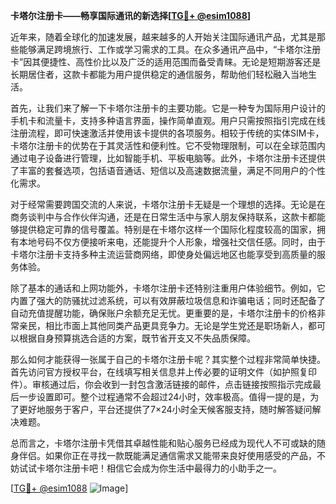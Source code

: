 **卡塔尔注册卡——畅享国际通讯的新选择[[TG💪+ @esim1088](https://t.me/s/esim1088)]**

近年来，随着全球化的加速发展，越来越多的人开始关注国际通讯产品，尤其是那些能够满足跨境旅行、工作或学习需求的工具。在众多通讯产品中，“卡塔尔注册卡”因其便捷性、高性价比以及广泛的适用范围而备受青睐。无论是短期游客还是长期居住者，这款卡都能为用户提供稳定的通信服务，帮助他们轻松融入当地生活。

首先，让我们来了解一下卡塔尔注册卡的主要功能。它是一种专为国际用户设计的手机卡和流量卡，支持多种语言界面，操作简单直观。用户只需按照指引完成在线注册流程，即可快速激活并使用该卡提供的各项服务。相较于传统的实体SIM卡，卡塔尔注册卡的优势在于其灵活性和便利性。它不受物理限制，可以在全球范围内通过电子设备进行管理，比如智能手机、平板电脑等。此外，卡塔尔注册卡还提供了丰富的套餐选项，包括语音通话、短信以及高速数据流量，满足不同用户的个性化需求。

对于经常需要跨国交流的人来说，卡塔尔注册卡无疑是一个理想的选择。无论是在商务谈判中与合作伙伴沟通，还是在日常生活中与家人朋友保持联系，这款卡都能够提供稳定可靠的信号覆盖。特别是在卡塔尔这样一个国际化程度较高的国家，拥有本地号码不仅方便接听来电，还能提升个人形象，增强社交信任感。同时，由于卡塔尔注册卡支持多种主流运营商网络，即使身处偏远地区也能享受到高质量的服务体验。

除了基本的通话和上网功能外，卡塔尔注册卡还特别注重用户体验细节。例如，它内置了强大的防骚扰过滤系统，可以有效屏蔽垃圾信息和诈骗电话；同时还配备了自动充值提醒功能，确保账户余额充足无忧。更重要的是，卡塔尔注册卡的价格非常亲民，相比市面上其他同类产品更具竞争力。无论是学生党还是职场新人，都可以根据自身预算挑选合适的方案，既节省开支又不失品质保障。

那么如何才能获得一张属于自己的卡塔尔注册卡呢？其实整个过程非常简单快捷。首先访问官方授权平台，在线填写相关信息并上传必要的证明文件（如护照复印件）。审核通过后，你会收到一封包含激活链接的邮件，点击链接按照指示完成最后一步设置即可。整个过程通常不会超过24小时，效率极高。值得一提的是，为了更好地服务于客户，平台还提供了7×24小时全天候客服支持，随时解答疑问解决难题。

总而言之，卡塔尔注册卡凭借其卓越性能和贴心服务已经成为现代人不可或缺的随身伴侣。如果你正在寻找一款既能满足通信需求又能带来良好使用感受的产品，不妨试试卡塔尔注册卡吧！相信它会成为你生活中最得力的小助手之一。

[[TG💪+ @esim1088](https://t.me/s/esim1088) ![Image](https://i.postimg.cc/4NQfJmqS/Snipaste-2025-05-13-00-14-12.png)]